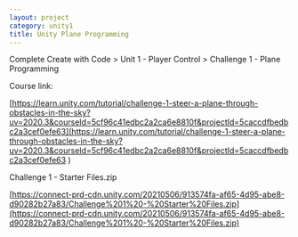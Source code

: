 ```yaml
---
layout: project
category: unity1
title: Unity Plane Programming
---
```


Complete Create with Code > Unit 1 - Player Control > Challenge 1 - Plane Programming

Course link:

[https://learn.unity.com/tutorial/challenge-1-steer-a-plane-through-obstacles-in-the-sky?uv=2020.3&courseId=5cf96c41edbc2a2ca6e8810f&projectId=5caccdfbedbc2a3cef0efe63](https://learn.unity.com/tutorial/challenge-1-steer-a-plane-through-obstacles-in-the-sky?uv=2020.3&courseId=5cf96c41edbc2a2ca6e8810f&projectId=5caccdfbedbc2a3cef0efe63
)

Challenge 1 - Starter Files.zip

[https://connect-prd-cdn.unity.com/20210506/913574fa-af65-4d95-abe8-d90282b27a83/Challenge%201%20-%20Starter%20Files.zip](https://connect-prd-cdn.unity.com/20210506/913574fa-af65-4d95-abe8-d90282b27a83/Challenge%201%20-%20Starter%20Files.zip)
